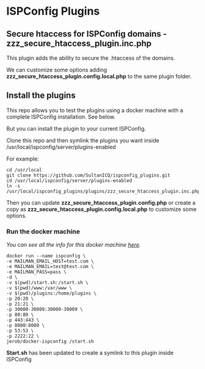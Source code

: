 # ISPConfig Plugins

## Secure htaccess for ISPConfig domains - zzz_secure_htaccess_plugin.inc.php

This plugin adds the ability to secure the .htaccess of the domains.

We can customize some options adding **zzz_secure_htaccess_plugin.config.local.php** to the same plugin folder.

## Install the plugins

This repo allows you to test the plugins using a docker machine with a complete ISPConfig installation. See below.

But you can install the plugin to your current ISPConfig.

Clone this repo and then symlink the plugins you want inside /usr/local/ispconfig/server/plugins-enabled

For example:

```
cd /usr/local
git clone https://github.com/SultanICQ/ispconfig_plugins.git
cd /usr/local/ispconfig/server/plugins-enabled
ln -s /usr/local/ispconfig_plugins/plugins/zzz_secure_htaccess_plugin.inc.php
```

Then you can update **zzz_secure_htaccess_plugin.config.php** or create a copy as 
**zzz_secure_htaccess_plugin.config.local.php** to customize some options.

### Run the docker machine

*You can see all the info for this docker machine [here](https://hub.docker.com/r/jerob/docker-ispconfig).*

```
docker run --name ispconfig \
-e MAILMAN_EMAIL_HOST=test.com \
-e MAILMAN_EMAIL=test@test.com \
-e MAILMAN_PASS=pass \
-d \
-v $(pwd)/start.sh:/start.sh \
-v $(pwd)/www:/var/www \
-v $(pwd)/plugins:/home/plugins \
-p 20:20 \
-p 21:21 \
-p 30000-30009:30000-30009 \
-p 80:80 \
-p 443:443 \
-p 8080:8080 \
-p 53:53 \
-p 2222:22 \
jerob/docker-ispconfig /start.sh
```

**Start.sh** has been updated to create a symlink to this plugin inside ISPConfig

